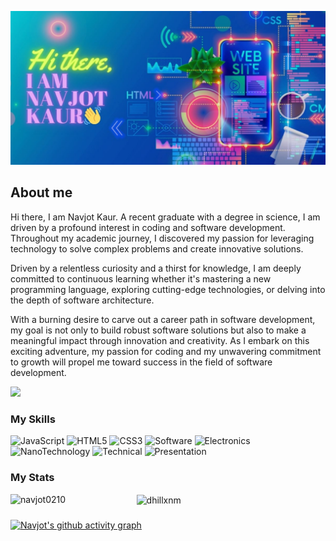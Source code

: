 ![banner](./assets/background.jpg)

## About me
Hi there, I am Navjot Kaur.
A recent graduate with a degree in science, I am driven by a profound interest in coding and 
software development. Throughout my academic journey, I discovered my passion for leveraging 
technology to solve complex problems and create innovative solutions.

Driven by a relentless curiosity and a thirst for knowledge,
I am deeply committed to continuous learning whether it's mastering a new 
programming language, exploring cutting-edge technologies, or delving into the depth of software 
architecture.

With a burning desire to carve out a career path in software development, my goal is not only to 
build robust software solutions but also to make a meaningful impact through innovation and 
creativity. As I embark on this exciting adventure, my passion for coding and my unwavering 
commitment to growth will propel me toward success in the field of software development.

<img src="https://komarev.com/ghpvc/?username=navjot0210&style=for-the-badge&color=blue">

### My Skills
![JavaScript](https://img.shields.io/badge/CODE-JAVASCRIPT-blue?style=for-the-badge
)
![HTML5](https://img.shields.io/badge/WEB-HTML-blue?style=for-the-badge
)
![CSS3](https://img.shields.io/badge/WEB-CSS-blue?style=for-the-badge
)
![Software](https://img.shields.io/badge/SOFTWARE-MICROSOFT-blue?style=for-the-badge
)
![Electronics](https://img.shields.io/badge/ENGINEERING-ELECTRONICS-blue?style=for-the-badge
)
![NanoTechnology](https://img.shields.io/badge/SCIENCE-NANOTECHNOLOGY-blue?style=for-the-badge
)
![Technical](https://img.shields.io/badge/TECHNICAL-DOCUMENTATION-blue?style=for-the-badge
)
![Presentation](https://img.shields.io/badge/PRESENTATION-PUBLIC%20SPEAKING-blue?style=for-the-badge
)

### My Stats
<p><img align="left" width="40%" src="https://github-readme-stats.vercel.app/api/top-langs?username=navjot0210&theme=github_dark&show_icons=true&locale=en&layout=compact" alt="navjot0210" /></p>

<p><img align="center" width="55%" src="https://github-readme-stats.vercel.app/api?username=navjot0210&theme=github_dark&show_icons=true&locale=en" alt="dhillxnm" /></p>


###
[![Navjot's github activity graph](https://github-readme-activity-graph.vercel.app/graph?username=navjot0210&bg_color=black&color=4fa2ff&line=3bb2ee&point=fff&area=true&hide_border=true)](https://github.com/navjot0210/github-readme-activity-graph)
